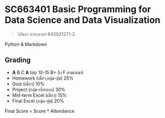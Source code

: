 # SC663401 Basic Programming for Data Science and Data Visualization
> วิลันดา ทาระมาตย์ 643021271-2 

Python & Markdown

## Grading
- **A** B *C*
**A** top 10-15 B+ ถึง F ตามเกณฑ์
- Homework (เดี่ยว,กลุ่ม-สุ่ม) 25%
- Quiz (เดี่ยว)  10%
- Project (กลุ่ม-เลือกเอง) 30%
- Mid-term Excel  (เดี่ยว) 15%  
- Final Excel (กลุ่ม-สุ่ม) 20% 

Final Score = Score * Attendance
